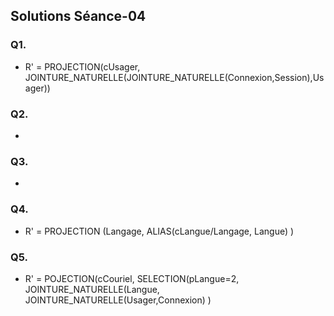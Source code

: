 ## Solutions Séance-04

### Q1.
  + R' = PROJECTION(cUsager, JOINTURE_NATURELLE(JOINTURE_NATURELLE(Connexion,Session),Usager))
  
### Q2.
  +
  
### Q3.
  +

### Q4.
 + R' = PROJECTION (Langage, ALIAS(cLangue/Langage, Langue) )

### Q5. 
  + R' = POJECTION(cCouriel, SELECTION(pLangue=2, JOINTURE_NATURELLE(Langue, JOINTURE_NATURELLE(Usager,Connexion) )
  
